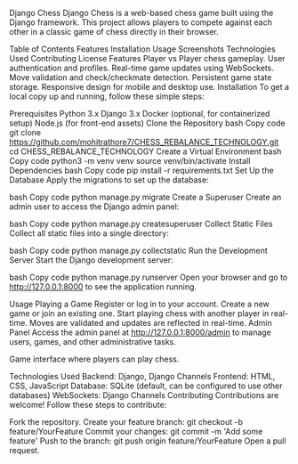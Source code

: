 Django Chess
Django Chess is a web-based chess game built using the Django framework. This project allows players to compete against each other in a classic game of chess directly in their browser.

Table of Contents
Features
Installation
Usage
Screenshots
Technologies Used
Contributing
License
Features
Player vs Player chess gameplay.
User authentication and profiles.
Real-time game updates using WebSockets.
Move validation and check/checkmate detection.
Persistent game state storage.
Responsive design for mobile and desktop use.
Installation
To get a local copy up and running, follow these simple steps:

Prerequisites
Python 3.x
Django 3.x
Docker (optional, for containerized setup)
Node.js (for front-end assets)
Clone the Repository
bash
Copy code
git clone https://github.com/mohitrathore7/CHESS_REBALANCE_TECHNOLOGY.git
cd CHESS_REBALANCE_TECHNOLOGY
Create a Virtual Environment
bash
Copy code
python3 -m venv venv
source venv/bin/activate
Install Dependencies
bash
Copy code
pip install -r requirements.txt
Set Up the Database
Apply the migrations to set up the database:

bash
Copy code
python manage.py migrate
Create a Superuser
Create an admin user to access the Django admin panel:

bash
Copy code
python manage.py createsuperuser
Collect Static Files
Collect all static files into a single directory:

bash
Copy code
python manage.py collectstatic
Run the Development Server
Start the Django development server:

bash
Copy code
python manage.py runserver
Open your browser and go to http://127.0.0.1:8000 to see the application running.

Usage
Playing a Game
Register or log in to your account.
Create a new game or join an existing one.
Start playing chess with another player in real-time.
Moves are validated and updates are reflected in real-time.
Admin Panel
Access the admin panel at http://127.0.0.1:8000/admin to manage users, games, and other administrative tasks.




Game interface where players can play chess.

Technologies Used
Backend: Django, Django Channels
Frontend: HTML, CSS, JavaScript
Database: SQLite (default, can be configured to use other databases)
WebSockets: Django Channels
Contributing
Contributions are welcome! Follow these steps to contribute:

Fork the repository.
Create your feature branch: git checkout -b feature/YourFeature
Commit your changes: git commit -m 'Add some feature'
Push to the branch: git push origin feature/YourFeature
Open a pull request.
